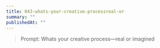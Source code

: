 ```yaml
---
title: 043-whats-your-creative-processreal-or
summary: ""
publishedAt: ""
---
```


> Prompt: Whats your creative process—real or imagined

